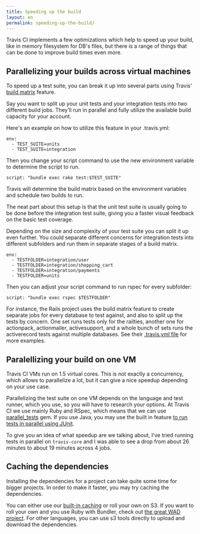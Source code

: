 ```yaml
---
title: Speeding up the build
layout: en
permalink: speeding-up-the-build/
---
```


Travis CI implements a few optimizations which help to speed up your build,
like in memory filesystem for DB's files, but there is a range of things
that can be done to improve build times even more.

## Parallelizing your builds across virtual machines

To speed up a test suite, you can break it up into several parts using
Travis’ [build
matrix](http://about.travis-ci.org/user/build-configuration/#The-Build-Matrix)
feature.

Say you want to split up your unit tests and your integration tests into two
different build jobs. They’ll run in parallel and fully utilize the available
build capacity for your account.

Here's an example on how to utilize this feature in your .travis.yml:

    env:
      - TEST_SUITE=units
      - TEST_SUITE=integration

Then you change your script command to use the new environment variable to
determine the script to run.

    script: "bundle exec rake test:$TEST_SUITE"

Travis will determine the build matrix based on the environment variables and
schedule two builds to run.

The neat part about this setup is that the unit test suite is usually going to
be done before the integration test suite, giving you a faster visual feedback
on the basic test coverage.

Depending on the size and complexity of your test suite you can split it up even
further. You could separate different concerns for integration tests into
different subfolders and run them in separate stages of a build matrix.

    env:
      - TESTFOLDER=integration/user
      - TESTFOLDER=integration/shopping_cart
      - TESTFOLDER=integration/payments
      - TESTFOLDER=units

Then you can adjust your script command to run rspec for every subfolder:

    script: "bundle exec rspec $TESTFOLDER"

For instance, the Rails project uses the build matrix feature to create separate
jobs for every database to test against, and also to split up the tests by
concern. One set runs tests only for the railties, another one for actionpack,
actionmailer, activesupport, and a whole bunch of sets runs the activerecord
tests against multiple databases. See their [.travis.yml
file](https://github.com/rails/rails/blob/master/.travis.yml) for more examples.

## Paralellizing your build on one VM

Travis CI VMs run on 1.5 virtual cores. This is not exactly a concurrency, which allows
to parallelize a lot, but it can give a nice speedup depending on your use case.

Parallelizing the test suite on one VM depends on the language and test runner,
which you use, so you will have to research your options. At Travis CI we use
mainly Ruby and RSpec, which means that we can use [parallel_tests](https://github.com/grosser/parallel_tests)
gem. If you use Java, you may use the built in feature [to run tests in parallel
using JUnit](http://incodewetrustinc.blogspot.com/2009/07/run-your-junit-tests-in-parallel-with.html).

To give you an idea of what speedup are we talking about, I've tried running tests in parallel
on `travis-core` and I was able to see a drop from about 26 minutes to about 19 minutes across 4
jobs.

## Caching the dependencies

Installing the dependencies for a project can take quite some time for bigger projects. In
order to make it faster, you may try caching the dependencies.

You can either use our [built-in caching](/user/caching/) or roll your own on S3. If you
want to roll your own and you use Ruby with Bundler, check out [the great WAD project](https://github.com/Fingertips/WAD).
For other languages, you can use s3 tools directly to upload and download the dependencies.

